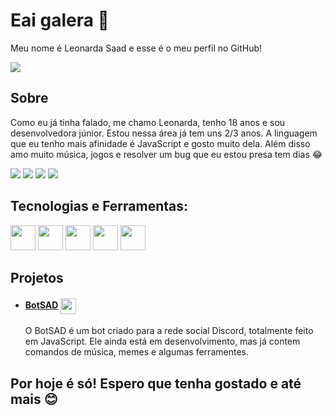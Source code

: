 <h1>
    <a>Eai galera 👋</a>
</h1>
<p> Meu nome é Leonarda Saad e esse é o meu perfil no GitHub!</p>
<img src="https://media.giphy.com/media/hTh9bSbUPWMWk/giphy.gif" align="center"/>
   
<h2 class="sobre">
    <a>Sobre</a>
</h2>
	 <p>Como eu já tinha falado, me chamo Leonarda, tenho 18 anos e sou desenvolvedora júnior. Estou nessa área já tem uns 2/3 anos. A linguagem que eu tenho mais afinidade é JavaScript e gosto muito dela. Além disso amo muito música, jogos e resolver um bug que eu estou presa tem dias 😂</p>
   

<div>
<a href="https://instagram.com/leonarda_saad/" target="_blank"><img src="https://img.shields.io/badge/-Instagram-%23E4405F?style=for-the-badge&logo=instagram&logoColor=white" target="_blank"></a>
<a href="https://www.twitch.tv/leosaad" target="_blank"><img src="https://img.shields.io/badge/Twitch-9146FF?style=for-the-badge&logo=twitch&logoColor=white" target="_blank"></a>
<a href = "mailto:saad.leonarda@gmail.com"><img src="https://img.shields.io/badge/Gmail-D14836?style=for-the-badge&logo=gmail&logoColor=white" target="_blank"></a>
<a href="https://www.linkedin.com/in/leonarda-saad/" target="_blank"><img src="https://img.shields.io/badge/-LinkedIn-%230077B5?style=for-the-badge&logo=linkedin&logoColor=white" target="_blank"></a>   
</div>
   

<h2>Tecnologias e Ferramentas:</h2>
	<p>
		<img height="40" src="https://cdn.jsdelivr.net/gh/devicons/devicon/icons/javascript/javascript-plain.svg" />
		<img height="40" src="https://cdn.jsdelivr.net/gh/devicons/devicon/icons/nodejs/nodejs-original.svg" />
    <img height="40" src="https://cdn.jsdelivr.net/gh/devicons/devicon/icons/html5/html5-original.svg" />
    <img height="40" src="https://cdn.jsdelivr.net/gh/devicons/devicon/icons/css3/css3-original.svg" />
    <img height="40" src="https://cdn.jsdelivr.net/gh/devicons/devicon/icons/git/git-original.svg" />
	</p>
  
<h2 class="projetos"> <a>Projetos</a> </h2>

<ul>
  
  <li><h4>
    <a href="https://github.com/LeonardaSaad/BotSAD">BotSAD</a>
    <img src="https://i.imgur.com/pSovA7C.png" width="25" height="25" align="center">
  </h4></li>
	 <p>O BotSAD é um bot criado para a rede social Discord, totalmente feito em JavaScript. Ele ainda está em desenvolvimento, mas já contem comandos de música, memes e          algumas ferramentes.</p>
  
  
</ul>



<h2>Por hoje é só! Espero que tenha gostado e até mais 😊</h2>




